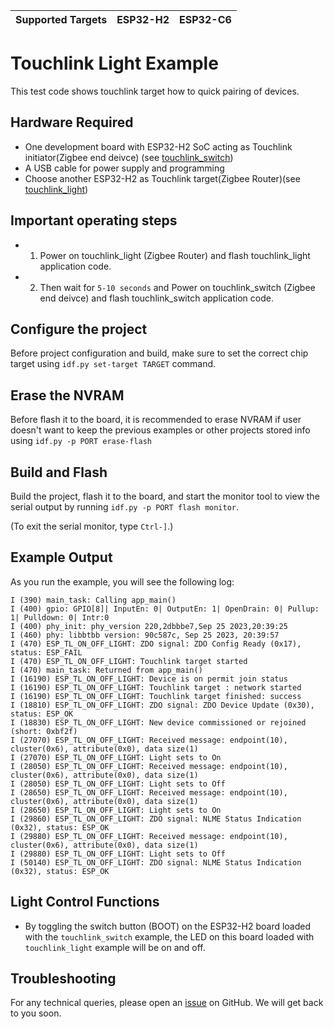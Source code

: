 | Supported Targets | ESP32-H2 | ESP32-C6 |
| ----------------- | -------- | -------- |

# Touchlink Light Example 

This test code shows touchlink target how to quick pairing of devices.

## Hardware Required

* One development board with ESP32-H2 SoC acting as Touchlink initiator(Zigbee end deivce) (see [touchlink_switch](../touchlink_switch))
* A USB cable for power supply and programming
* Choose another ESP32-H2 as Touchlink target(Zigbee Router)(see [touchlink_light](./))

## Important operating steps
* 1) Power on touchlink_light (Zigbee Router) and flash touchlink_light application code.
* 2) Then wait for `5-10 seconds` and Power on touchlink_switch (Zigbee end deivce) and flash touchlink_switch application code.

## Configure the project

Before project configuration and build, make sure to set the correct chip target using `idf.py set-target TARGET` command.

## Erase the NVRAM 

Before flash it to the board, it is recommended to erase NVRAM if user doesn't want to keep the previous examples or other projects stored info 
using `idf.py -p PORT erase-flash`

## Build and Flash

Build the project, flash it to the board, and start the monitor tool to view the serial output by running `idf.py -p PORT flash monitor`.

(To exit the serial monitor, type ``Ctrl-]``.)

## Example Output

As you run the example, you will see the following log:

```
I (390) main_task: Calling app_main()
I (400) gpio: GPIO[8]| InputEn: 0| OutputEn: 1| OpenDrain: 0| Pullup: 1| Pulldown: 0| Intr:0 
I (400) phy_init: phy_version 220,2dbbbe7,Sep 25 2023,20:39:25
I (460) phy: libbtbb version: 90c587c, Sep 25 2023, 20:39:57
I (470) ESP_TL_ON_OFF_LIGHT: ZDO signal: ZDO Config Ready (0x17), status: ESP_FAIL
I (470) ESP_TL_ON_OFF_LIGHT: Touchlink target started
I (470) main_task: Returned from app_main()
I (16190) ESP_TL_ON_OFF_LIGHT: Device is on permit join status
I (16190) ESP_TL_ON_OFF_LIGHT: Touchlink target : network started
I (16190) ESP_TL_ON_OFF_LIGHT: Touchlink target finished: success
I (18810) ESP_TL_ON_OFF_LIGHT: ZDO signal: ZDO Device Update (0x30), status: ESP_OK
I (18830) ESP_TL_ON_OFF_LIGHT: New device commissioned or rejoined (short: 0xbf2f)
I (27070) ESP_TL_ON_OFF_LIGHT: Received message: endpoint(10), cluster(0x6), attribute(0x0), data size(1)
I (27070) ESP_TL_ON_OFF_LIGHT: Light sets to On
I (28050) ESP_TL_ON_OFF_LIGHT: Received message: endpoint(10), cluster(0x6), attribute(0x0), data size(1)
I (28050) ESP_TL_ON_OFF_LIGHT: Light sets to Off
I (28650) ESP_TL_ON_OFF_LIGHT: Received message: endpoint(10), cluster(0x6), attribute(0x0), data size(1)
I (28650) ESP_TL_ON_OFF_LIGHT: Light sets to On
I (29860) ESP_TL_ON_OFF_LIGHT: ZDO signal: NLME Status Indication (0x32), status: ESP_OK
I (29880) ESP_TL_ON_OFF_LIGHT: Received message: endpoint(10), cluster(0x6), attribute(0x0), data size(1)
I (29880) ESP_TL_ON_OFF_LIGHT: Light sets to Off
I (50140) ESP_TL_ON_OFF_LIGHT: ZDO signal: NLME Status Indication (0x32), status: ESP_OK
```

## Light Control Functions

 * By toggling the switch button (BOOT) on the ESP32-H2 board loaded with the `touchlink_switch` example, the LED on this board loaded with `touchlink_light` example will be on and off.

## Troubleshooting

For any technical queries, please open an [issue](https://github.com/espressif/esp-zigbee-sdk/issues) on GitHub. We will get back to you soon.
